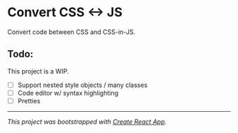 # Convert CSS <-> JS

Convert code between CSS and CSS-in-JS.

## Todo:

This project is a WIP.

* [ ] Support nested style objects / many classes
* [ ] Code editor w/ syntax highlighting
* [ ] Pretties

---

_This project was bootstrapped with [Create React App](https://github.com/facebookincubator/create-react-app)._